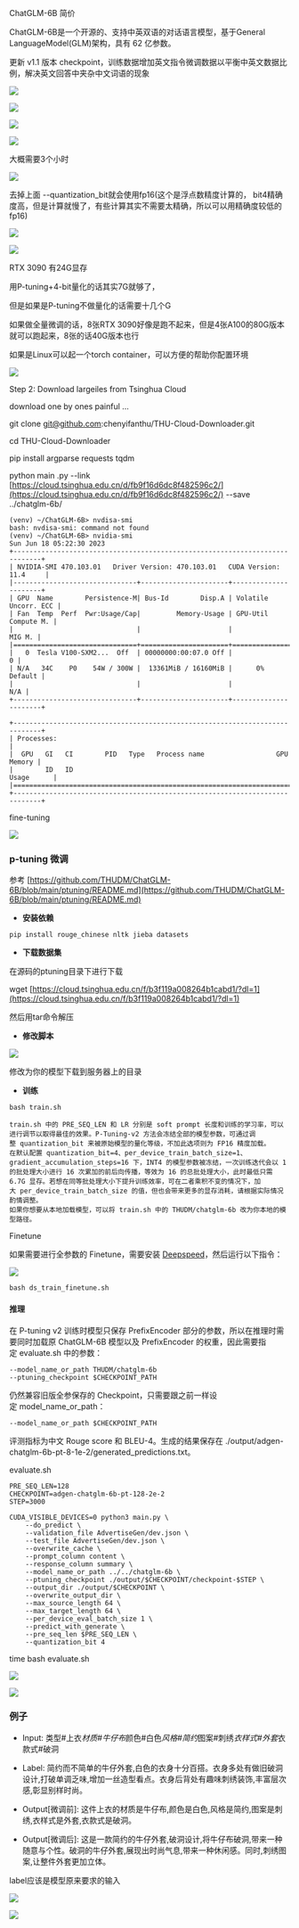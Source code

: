 ChatGLM-6B 简价

ChatGLM-6B是一个开源的、支持中英双语的对话语言模型，基于General LanguageModel(GLM)架构，具有 62 亿参数。

更新 v1.1 版本 checkpoint，训练数据增加英文指令微调数据以平衡中英文数据比例，解决英文回答中夹杂中文词语的现象

![](https://gitee.com/hxc8/images2/raw/master/img/202407172158023.jpg)

![](https://gitee.com/hxc8/images2/raw/master/img/202407172158426.jpg)

![](https://gitee.com/hxc8/images2/raw/master/img/202407172159352.jpg)

![](https://gitee.com/hxc8/images2/raw/master/img/202407172159359.jpg)

大概需要3个小时

![](https://gitee.com/hxc8/images2/raw/master/img/202407172159995.jpg)

去掉上面 --quantization_bit就会使用fp16(这个是浮点数精度计算的，  bit4精确度高，但是计算就慢了，有些计算其实不需要太精确，所以可以用精确度较低的fp16)

![](https://gitee.com/hxc8/images2/raw/master/img/202407172159054.jpg)

![](https://gitee.com/hxc8/images2/raw/master/img/202407172159342.jpg)

RTX 3090 有24G显存

用P-tuning+4-bit量化的话其实7G就够了，

但是如果是P-tuning不做量化的话需要十几个G

如果做全量微调的话，8张RTX 3090好像是跑不起来，但是4张A100的80G版本就可以跑起来，8张的话40G版本也行

如果是Linux可以起一个torch container，可以方便的帮助你配置环境

![](https://gitee.com/hxc8/images2/raw/master/img/202407172159077.jpg)

Step 2: Download largeiles from Tsinghua Cloud

download one by ones painful ...

git clone git@github.com:chenyifanthu/THU-Cloud-Downloader.git

cd THU-Cloud-Downloader

pip install argparse requests tqdm

python main .py --link [https://cloud.tsinghua.edu.cn/d/fb9f16d6dc8f482596c2/](https://cloud.tsinghua.edu.cn/d/fb9f16d6dc8f482596c2/) --save ../chatglm-6b/

```
(venv) ~/ChatGLM-6B> nvdisa-smi
bash: nvdisa-smi: command not found
(venv) ~/ChatGLM-6B> nvidia-smi
Sun Jun 18 05:22:30 2023       
+-----------------------------------------------------------------------------+
| NVIDIA-SMI 470.103.01   Driver Version: 470.103.01   CUDA Version: 11.4     |
|-------------------------------+----------------------+----------------------+
| GPU  Name        Persistence-M| Bus-Id        Disp.A | Volatile Uncorr. ECC |
| Fan  Temp  Perf  Pwr:Usage/Cap|         Memory-Usage | GPU-Util  Compute M. |
|                               |                      |               MIG M. |
|===============================+======================+======================|
|   0  Tesla V100-SXM2...  Off  | 00000000:00:07.0 Off |                    0 |
| N/A   34C    P0    54W / 300W |  13361MiB / 16160MiB |      0%      Default |
|                               |                      |                  N/A |
+-------------------------------+----------------------+----------------------+
                                                                               
+-----------------------------------------------------------------------------+
| Processes:                                                                  |
|  GPU   GI   CI        PID   Type   Process name                  GPU Memory |
|        ID   ID                                                   Usage      |
|=============================================================================|
+-----------------------------------------------------------------------------+
```

fine-tuning

![](https://gitee.com/hxc8/images2/raw/master/img/202407172159706.jpg)

### p-tuning 微调

参考 [https://github.com/THUDM/ChatGLM-6B/blob/main/ptuning/README.md](https://github.com/THUDM/ChatGLM-6B/blob/main/ptuning/README.md)

- **安装依赖**

```
pip install rouge_chinese nltk jieba datasets
```

- **下载数据集**

在源码的ptuning目录下进行下载

wget [https://cloud.tsinghua.edu.cn/f/b3f119a008264b1cabd1/?dl=1](https://cloud.tsinghua.edu.cn/f/b3f119a008264b1cabd1/?dl=1)      

然后用tar命令解压

- **修改脚本**

![](https://gitee.com/hxc8/images2/raw/master/img/202407172159341.jpg)

修改为你的模型下载到服务器上的目录

- **训练**

```
bash train.sh
```

```
train.sh 中的 PRE_SEQ_LEN 和 LR 分别是 soft prompt 长度和训练的学习率，可以进行调节以取得最佳的效果。P-Tuning-v2 方法会冻结全部的模型参数，可通过调整 quantization_bit 来被原始模型的量化等级，不加此选项则为 FP16 精度加载。
在默认配置 quantization_bit=4、per_device_train_batch_size=1、gradient_accumulation_steps=16 下，INT4 的模型参数被冻结，一次训练迭代会以 1 的批处理大小进行 16 次累加的前后向传播，等效为 16 的总批处理大小，此时最低只需 6.7G 显存。若想在同等批处理大小下提升训练效率，可在二者乘积不变的情况下，加大 per_device_train_batch_size 的值，但也会带来更多的显存消耗，请根据实际情况酌情调整。
如果你想要从本地加载模型，可以将 train.sh 中的 THUDM/chatglm-6b 改为你本地的模型路径。
```

Finetune

如果需要进行全参数的 Finetune，需要安装 [Deepspeed](https://github.com/microsoft/DeepSpeed)，然后运行以下指令：

![](https://gitee.com/hxc8/images2/raw/master/img/202407172159387.jpg)

```
bash ds_train_finetune.sh
```

#### 推理

在 P-tuning v2 训练时模型只保存 PrefixEncoder 部分的参数，所以在推理时需要同时加载原 ChatGLM-6B 模型以及 PrefixEncoder 的权重，因此需要指定 evaluate.sh 中的参数：

```
--model_name_or_path THUDM/chatglm-6b
--ptuning_checkpoint $CHECKPOINT_PATH
```

仍然兼容旧版全参保存的 Checkpoint，只需要跟之前一样设定 model_name_or_path：

```
--model_name_or_path $CHECKPOINT_PATH
```

评测指标为中文 Rouge score 和 BLEU-4。生成的结果保存在 ./output/adgen-chatglm-6b-pt-8-1e-2/generated_predictions.txt。

evaluate.sh

```
PRE_SEQ_LEN=128
CHECKPOINT=adgen-chatglm-6b-pt-128-2e-2
STEP=3000

CUDA_VISIBLE_DEVICES=0 python3 main.py \
    --do_predict \
    --validation_file AdvertiseGen/dev.json \
    --test_file AdvertiseGen/dev.json \
    --overwrite_cache \
    --prompt_column content \
    --response_column summary \
    --model_name_or_path ../../chatglm-6b \
    --ptuning_checkpoint ./output/$CHECKPOINT/checkpoint-$STEP \
    --output_dir ./output/$CHECKPOINT \
    --overwrite_output_dir \
    --max_source_length 64 \
    --max_target_length 64 \
    --per_device_eval_batch_size 1 \
    --predict_with_generate \
    --pre_seq_len $PRE_SEQ_LEN \
    --quantization_bit 4

```

 

time bash evaluate.sh

![](https://gitee.com/hxc8/images2/raw/master/img/202407172159510.jpg)

![](https://gitee.com/hxc8/images2/raw/master/img/202407172159447.jpg)

### 例子

- Input: 类型#上衣*材质#牛仔布*颜色#白色*风格#简约*图案#刺绣*衣样式#外套*衣款式#破洞

- Label: 简约而不简单的牛仔外套,白色的衣身十分百搭。衣身多处有做旧破洞设计,打破单调乏味,增加一丝造型看点。衣身后背处有趣味刺绣装饰,丰富层次感,彰显别样时尚。

- Output[微调前]: 这件上衣的材质是牛仔布,颜色是白色,风格是简约,图案是刺绣,衣样式是外套,衣款式是破洞。

- Output[微调后]: 这是一款简约的牛仔外套,破洞设计,将牛仔布破洞,带来一种随意与个性。破洞的牛仔外套,展现出时尚气息,带来一种休闲感。同时,刺绣图案,让整件外套更加立体。

label应该是模型原来要求的输入

![](https://gitee.com/hxc8/images2/raw/master/img/202407172159022.jpg)

![](https://gitee.com/hxc8/images2/raw/master/img/202407172159460.jpg)